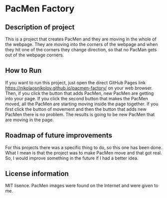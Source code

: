 # PacMen Factory
## Description of project
This is a project that creates PacMen and they are moving in the whole of the webpage. They are moving into the corners of the webpage and when they hit one of the corners they change direction, so that no PacMan gets out of the webpage corners.
## How to Run
If you want to run this project, just open the direct GitHub Pages link https://nikolaosnikolov.github.io/pacmen-factory/ on your web browser. Then, if you click the button that adds PacMen, new PacMen are getting into your page. If you click the second button that makes the PacMen moved, all the PacMen are starting moving inside the page together. If you first click the button of movement and then the button that adds new PacMen there is no problem. The results is going to be new PacMen that are moving in the page.
## Roadmap of future improvements
For this projects there was a specific thing to do, so this one has been done. What I mean is that the project was to make PacMen move and that got real. So, I would improve something in the future if I had a better idea.
## License information
MIT lisence. PacMen images were found on the Internet and were given to me.
